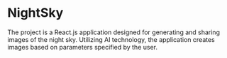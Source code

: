 # NightSky
The project is a React.js application designed for generating and sharing images of the night sky. Utilizing AI technology, the application creates images based on parameters specified by the user.
